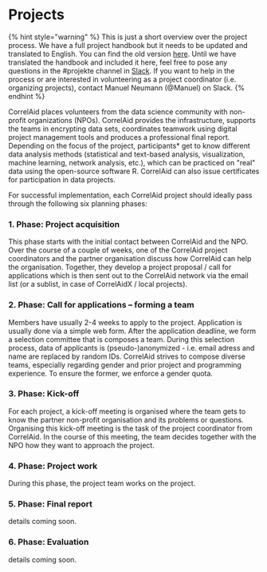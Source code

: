 # Projects

{% hint style="warning" %}
This is just a short overview over the project process. We have a full project handbook but it needs to be updated and translated to English. You can find the old version [here](https://correlaid.github.io/projekthandbuch/). Until we have translated the handbook and included it here, feel free to pose any questions in the \#projekte channel in [Slack](faq.md#everything-seems-to-be-on-slack-how-do-i-get-on-there). If you want to help in the process or are interested in volunteering as a project coordinator \(i.e. organizing projects\), contact Manuel Neumann \(@Manuel\) on Slack.
{% endhint %}

CorrelAid places volunteers from the data science community with non-profit organizations \(NPOs\). CorrelAid provides the infrastructure, supports the teams in encrypting data sets, coordinates teamwork using digital project management tools and produces a professional final report. Depending on the focus of the project, participants\* get to know different data analysis methods \(statistical and text-based analysis, visualization, machine learning, network analysis, etc.\), which can be practiced on "real" data using the open-source software R. CorrelAid can also issue certificates for participation in data projects. 

For successful implementation, each CorrelAid project should ideally pass through the following six planning phases:

### 1. Phase: Project acquisition

This phase starts with the initial contact between CorrelAid and the NPO. Over the course of  a couple of weeks, one of the CorrelAid project coordinators and the partner organisation discuss how CorrelAid can help the organisation. Together, they develop a project proposal / call for applications which is then sent out to the CorrelAid network via the email list \(or a sublist, in case of CorrelAidX / local projects\). 

### 2. Phase: Call for applications – forming a team

Members have usually 2-4 weeks to apply to the project. Application is usually done via a simple web form. After the application deadline, we form a selection committee that is composes a team. During this selection process, data of applicants is \(pseudo-\)anonymized - i.e. email adress and name are replaced by random IDs. CorrelAid strives to compose diverse teams, especially regarding gender and prior project and programming experience. To ensure the former, we enforce a gender quota. 

### 3. Phase: Kick-off

For each project, a kick-off meeting is organised where the team gets to know the partner non-profit organisation and its problems or questions. Organising this kick-off meeting is the task of the project coordinator from CorrelAid. In the course of this meeting, the team decides together with the NPO how they want to approach the project.

### 4. Phase: Project work 

During this phase, the project team works on the project. 

### 5. Phase: Final report 

details coming soon.

### 6. Phase: Evaluation

details coming soon.




